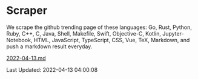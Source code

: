 # Scraper

We scrape the github trending page of these languages: Go, Rust, Python, Ruby, C++, C, Java, Shell, Makefile, Swift, Objective-C, Kotlin, Jupyter-Notebook, HTML, JavaScript, TypeScript, CSS, Vue, TeX, Markdown, and push a markdown result everyday.

[2022-04-13.md](https://github.com/yangwenmai/github-trending-backup/blob/master/2022-04-13.md)

Last Updated: 2022-04-13 04:00:08